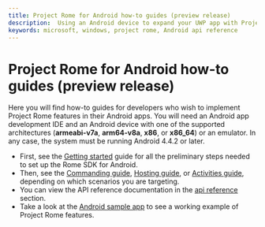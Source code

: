 ```yaml
---
title: Project Rome for Android how-to guides (preview release)
description:  Using an Android device to expand your UWP app with Project Rome.
keywords: microsoft, windows, project rome, Android api reference 
---
```


# Project Rome for Android how-to guides (preview release)

Here you will find how-to guides for developers who wish to implement Project Rome features in their Android apps. You will need an Android app development IDE and an Android device with one of the supported architectures (**armeabi-v7a**, **arm64-v8a**, **x86**, or **x86_64**) or an emulator. In any case, the system must be running Android 4.4.2 or later.

* First, see the [Getting started](getting-started-rome-android.md) guide for all the preliminary steps needed to set up the Rome SDK for Android.
* Then, see the [Commanding guide](command-remote-devices-and-apps-android.md), [Hosting guide](hosting-android.md), or [Activities guide](user-activities-android.md), depending on which scenarios you are targeting.
* You can view the API reference documentation in the [api reference](https://docs.microsoft.com/java/api/com.microsoft.connecteddevices.base) section.
* Take a look at the [Android sample app](https://github.com/Microsoft/project-rome/tree/master/Android/samples) to see a working example of Project Rome features.
